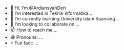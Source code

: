 - 👋 Hi, I’m @ArdiansyahDeri
- 👀 I’m interested in Teknik informatika...
- 🌱 I’m currently learning University islam Kuansing...
- 💞️ I’m looking to collaborate on ...
- 📫 How to reach me ...
- 😄 Pronouns: ...
- ⚡ Fun fact: ...

<!---
ArdiansyahDeri/ArdiansyahDeri is a ✨ special ✨ repository because its `README.md` (this file) appears on your GitHub profile.
You can click the Preview link to take a look at your changes.
--->
